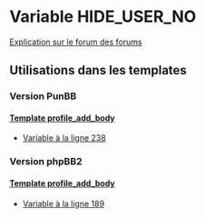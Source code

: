 # Variable HIDE_USER_NO
[Explication sur le forum des forums](http://forum.forumactif.com/t294113-listing-des-variables#HIDE_USER_NO)

## Utilisations dans les templates

### Version PunBB

#### [Template profile_add_body](punbb/profile_add_body.md)
* [Variable à la ligne 238](../punbb/profile_add_body.tpl#L238)

### Version phpBB2

#### [Template profile_add_body](subsilver/profile_add_body.md)
* [Variable à la ligne 189](../subsilver/profile_add_body.tpl#L189)
